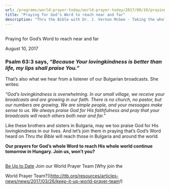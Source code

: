 ```yaml
---
url: /programs/world-prayer-today/world-prayer-today/2017/08/10/praying-for-god-s-word-to-reach-near-and-far
title: "Praying for God’s Word to reach near and far"
description: "Thru the Bible with Dr. J. Vernon McGee - Taking the whole Word to the whole world"
---
```







## 
 Praying for God’s Word to reach near and far


August 10, 2017




### Psalm 63:3 says, *“Because Your lovingkindness is better than life, my lips shall praise You.”*


That’s also what we hear from a listener of our Bulgarian broadcasts. She writes:


*“God’s lovingkindness is overwhelming. In our small village, we receive your broadcasts and are growing in our faith. There is no church, no pastor, but our numbers are growing. We are simple people, and your messages make sense to us. We always praise God for His faithfulness and pray that your broadcasts will reach others both near and far.”* 


Like these brothers and sisters in Bulgaria, may we too praise God for His lovingkindness in our lives. And let’s join them in praying that’s God’s Word heard on *Thru the Bible* will reach those in Bulgaria and around the world.


**Our prayers for God’s whole Word to reach His whole world continue tomorrow in Hungary. Join us, won’t you?**







## 




[Be Up to Date](http://feeds.feedburner.com/WorldPrayerToday "World Prayer Today RSS Feed")
Join our World Prayer Team
[Why join the  

World Prayer Team?](http://ttb.org/resources/articles-news/news/2017/03/26/keep-it-up-world-prayer-team!)





